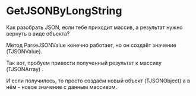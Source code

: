 # GetJSONByLongString

Как разобрать JSON, если тебе приходит массив, а результат нужно вернуть в виде объекта?

Метод ParseJSONValue конечно работает, но он создаёт значение (TJSONValue).

Так вот, пробуем привести полученный результат к массиву (TJSONArray) .

И если получилось, то просто создаём новый объект (TJSONObject) а в нём - новое значение с данным массивом.
